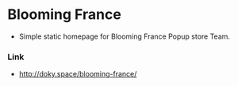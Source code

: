 # Blooming France
 - Simple static homepage for Blooming France Popup store Team.

### Link
 - http://doky.space/blooming-france/